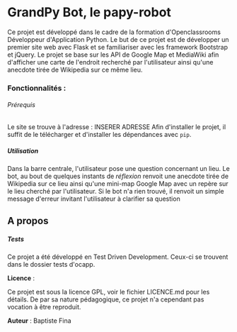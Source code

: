 # GrandPy Bot, le papy-robot

Ce projet est développé dans le cadre de la formation d'Openclassrooms Développeur d'Application Python.
Le but de ce projet est de développer un premier site web avec Flask et se familiariser avec les framework Bootstrap et jQuery.
Le projet se base sur les API de Google Map et MediaWiki afin d'afficher une carte de l'endroit recherché par l'utilisateur ainsi qu'une anecdote tirée de Wikipedia sur ce même lieu.


### Fonctionnalités :

###### Prérequis
Le site se trouve à l'adresse : INSERER ADRESSE
Afin d'installer le projet, il suffit de le télécharger et d'installer les dépendances avec `pip`.

##### Utilisation
Dans la barre centrale, l'utilisateur pose une question concernant un lieu. Le bot, au bout de quelques instants de  *réflexion* renvoit une anecdote tirée de Wikipedia sur ce lieu ainsi qu'une mini-map Google Map avec un repère sur le lieu cherché par l'utilisateur. Si le bot n'a rien trouvé, il renvoit un simple message d'erreur invitant l'utilisateur à clarifier sa question 


## A propos

##### Tests
Ce projet a été développé en Test Driven Development. Ceux-ci se trouvent dans le dossier tests d'ocapp.


**Licence** :

Ce projet est sous la licence GPL, voir le fichier LICENCE.md pour les détails. De par sa nature pédagogique, ce projet n'a cependant pas vocation à être reproduit.

**Auteur** : Baptiste Fina

